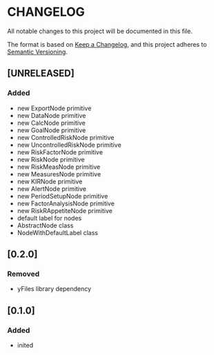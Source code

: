 # **CHANGELOG**

All notable changes to this project will be documented in this file.

The format is based on [Keep a Changelog](https://keepachangelog.com/en/1.0.0/),
and this project adheres to [Semantic Versioning](https://semver.org/spec/v2.0.0.html).

## [UNRELEASED]

### Added

- new ExportNode primitive
- new DataNode primitive
- new CalcNode primitive
- new GoalNode primitive
- new ControlledRiskNode primitive
- new UncontrolledRiskNode primitive
- new RiskFactorNode primitive
- new RiskNode primitive
- new RiskMeasNode primitive
- new MeasuresNode primitive
- new KIRNode primitive
- new AlertNode primitive
- new PeriodSetupNode primitive
- new FactorAnalysisNode primitive
- new RiskRAppetiteNode primitive
- default label for nodes
- AbstractNode class
- NodeWithDefaultLabel class 

## [0.2.0]

### Removed

- yFiles library dependency

## [0.1.0]

### Added

- inited
